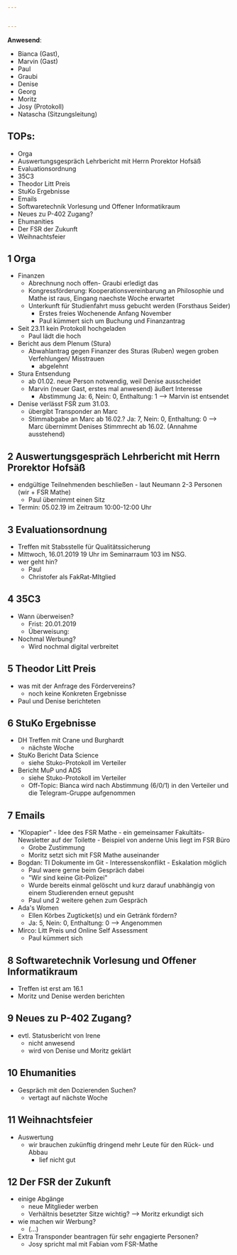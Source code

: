 ```yaml
---


---
```


**Anwesend**:
 * Bianca (Gast),
 * Marvin (Gast) 
 * Paul
 * Graubi
 * Denise
 * Georg 
 * Moritz
 * Josy (Protokoll)
 * Natascha (Sitzungsleitung)
## TOPs:

* Orga
* Auswertungsgespräch Lehrbericht mit Herrn Prorektor Hofsäß
* Evaluationsordnung
* 35C3 
* Theodor Litt Preis
* StuKo Ergebnisse
* Emails
* Softwaretechnik Vorlesung und Offener Informatikraum
* Neues zu P-402 Zugang?
* Ehumanities
* Der FSR der Zukunft
* Weihnachtsfeier


## 1 Orga
* Finanzen
    * Abrechnung noch offen- Graubi erledigt das
    * Kongressförderung: Kooperationsvereinbarung an Philosophie und Mathe ist raus, Eingang naechste Woche erwartet
    * Unterkunft für Studienfahrt muss gebucht werden (Forsthaus Seider) 
        * Erstes freies Wochenende Anfang November
        * Paul kümmert sich um Buchung und Finanzantrag
* Seit 23.11 kein Protokoll hochgeladen
    * Paul lädt die hoch
* Bericht aus dem Plenum (Stura)
    * Abwahlantrag gegen Finanzer des Sturas (Ruben) wegen groben Verfehlungen/ Misstrauen
        * abgelehnt
* Stura Entsendung
    * ab 01.02. neue Person notwendig, weil Denise ausscheidet
    * Marvin (neuer Gast, erstes mal anwesend) äußert Interesse 
        * Abstimmung Ja: 6, Nein: 0, Enthaltung: 1 --> Marvin ist entsendet
* Denise verlässt FSR zum 31.03.
    * übergibt Transponder an Marc
    * Stimmabgabe an Marc ab 16.02.? 
        Ja: 7, Nein: 0, Enthaltung: 0 --> Marc übernimmt Denises Stimmrecht ab 16.02. (Annahme ausstehend)

## 2 Auswertungsgespräch Lehrbericht mit Herrn Prorektor Hofsäß
* endgültige Teilnehmenden beschließen - laut Neumann 2-3 Personen (wir + FSR Mathe)
    * Paul übernimmt einen Sitz
* Termin: 05.02.19 im Zeitraum 10:00-12:00 Uhr


## 3 Evaluationsordnung 
* Treffen mit Stabsstelle für Qualitätssicherung
* Mittwoch, 16.01.2019  19 Uhr im Seminarraum 103 im NSG.
* wer geht hin?
    * Paul
    * Christofer als FakRat-MItglied

## 4 35C3 
* Wann überweisen?
    * Frist: 20.01.2019
    * Überweisung: 
* Nochmal Werbung?
    * Wird nochmal digital verbreitet

## 5 Theodor Litt Preis
* was mit der Anfrage des Fördervereins?
    * noch keine Konkreten Ergebnisse
* Paul und Denise berichteten

## 6 StuKo Ergebnisse
* DH Treffen mit Crane und Burghardt
    * nächste Woche 
* StuKo Bericht Data Science
    * siehe Stuko-Protokoll im Verteiler
* Bericht MuP und ADS
    * siehe Stuko-Protokoll im Verteiler
    * Off-Topic: Bianca wird nach Abstimmung (6/0/1) in den Verteiler und die Telegram-Gruppe aufgenommen

## 7 Emails
* "Klopapier" - Idee des FSR Mathe - ein gemeinsamer Fakultäts-Newsletter auf der Toilette - Beispiel von anderne Unis liegt im FSR Büro
    * Grobe Zustimmung
    * Moritz setzt sich mit FSR Mathe auseinander
* Bogdan: TI Dokumente im Git - Interessenskonflikt - Eskalation möglich
    * Paul waere gerne beim Gespräch dabei
    * "Wir sind keine Git-Polizei"
    * Wurde bereits einmal gelöscht und kurz darauf unabhängig von einem Studierenden erneut gepusht
    * Paul und 2 weitere gehen zum Gespräch
* Ada's Women
    * Ellen Körbes Zugticket(s) und ein Getränk fördern?
    * Ja: 5, Nein: 0, Enthaltung: 0 --> Angenommen
* Mirco: Litt Preis und Online Self Assessment
    * Paul kümmert sich   

## 8 Softwaretechnik Vorlesung und Offener Informatikraum
* Treffen ist erst am 16.1
* Moritz und Denise werden berichten


## 9 Neues zu P-402 Zugang?
* evtl. Statusbericht von Irene
    * nicht anwesend
    * wird von Denise und Moritz geklärt

## 10 Ehumanities
* Gespräch mit den Dozierenden Suchen?
    * vertagt auf nächste Woche

## 11 Weihnachtsfeier
* Auswertung
    * wir brauchen zukünftig dringend mehr Leute für den Rück- und Abbau
        * lief nicht gut

## 12 Der FSR der Zukunft
* einige Abgänge
    * neue Mitglieder werben
    * Verhältnis besetzter Sitze wichtig? --> Moritz erkundigt sich
* wie machen wir Werbung?
    * (...)
* Extra Transponder beantragen für sehr engagierte Personen?
    * Josy spricht mal mit Fabian vom FSR-Mathe
